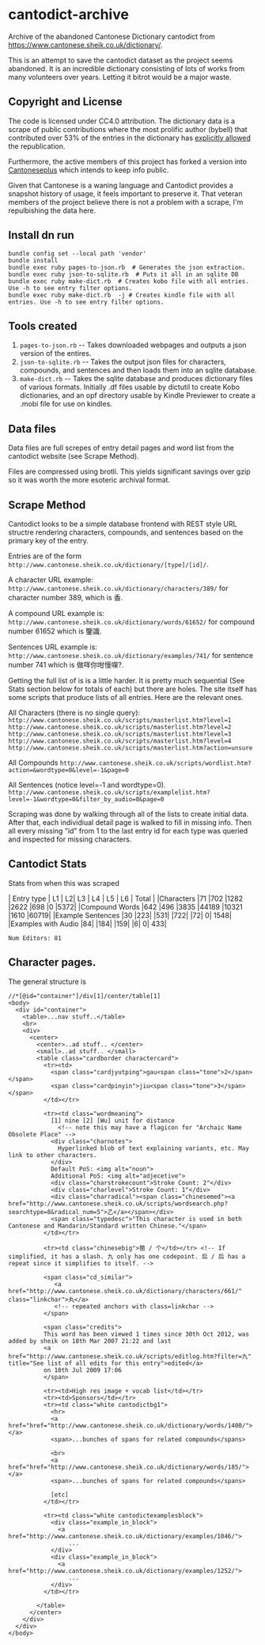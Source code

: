 # cantodict-archive
Archive of the abandoned Cantonese Dictionary cantodict from https://www.cantonese.sheik.co.uk/dictionary/.

This is an attempt to save the cantodict dataset as the project seems abandoned.
It is an incredible dictionary consisting of lots of works from many volunteers
over years. Letting it bitrot would be a major waste.

## Copyright and License
The code is licensed under CC4.0 attribution. The dictionary data is a scrape of public contributions
where the most prolific author (bybell) that contributed over 53% of the entries in the dictionary
has [explicitly allowed](http://www.cantonese.sheik.co.uk/phorum/read.php?14,151821,151826#msg-151826)
the republication.

Furthermore, the active members of this project has forked a version into
[Cantoneseplus](https://www.cantoneseplus.com/) which intends to keep info public.

Given that Cantonese is a waning language and Cantodict provides a snapshot history
of usage, it feels important to preserve it. That veteran members of the project
believe there is not a problem with a scrape, I'm repulbishing the data here.

## Install dn run
```
bundle config set --local path 'vendor'
bundle install
bundle exec ruby pages-to-json.rb  # Generates the json extraction.
bundle exec ruby json-to-sqlite.rb  # Puts it all in an sqlite DB
bundle exec ruby make-dict.rb  # Creates kobo file with all entries. Use -h to see entry filter options.
bundle exec ruby make-dict.rb  -j # Creates kindle file with all entries. Use -h to see entry filter options.
```

## Tools created
  1. `pages-to-json.rb` -- Takes downloaded webpages and outputs a json version of the entires.
  2. `json-to-sqlite.rb` -- Takes the output json files for characters, compounds, and sentences and then loads them into an sqlite database.
  3. `make-dict.rb` -- Takes the sqlite database and produces dictionary files of various formats. Initially .df files usable by dictutil to create Kobo dictionaries, and an opf directory usable by Kindle Previewer to create a .mobi file for use on kindles.

## Data files
Data files are full screpes of entry detail pages and word list from the cantodict website (see Scrape Method).

Files are compressed using brotli. This yields significant savings over gzip so it was worth the more esoteric archival format.

## Scrape Method
Cantodict looks to be a simple database frontend with REST style URL structre
rendering characters, compounds, and sentences based on the primary key of the
entry.

Entries are of the form
`http://www.cantonese.sheik.co.uk/dictionary/[type]/[id]/`.

A character URL example:
`http://www.cantonese.sheik.co.uk/dictionary/characters/389/` for
character number 389, which is 香.

A compound URL example is:
`http://www.cantonese.sheik.co.uk/dictionary/words/61652/` for compound
number 61652 which is 鑒識.

Sentences URL example is:
`http://www.cantonese.sheik.co.uk/dictionary/examples/741/` for sentence
number 741 which is 做咩你咁慢㗎?.

Getting the full list of is is a little harder. It is pretty much
sequential (See Stats section below for totals of each) but there are holes.
The site itself has some scripts that produce lists of all entries. Here
are the relevant ones.

All Characters (there is no single query):
`http://www.cantonese.sheik.co.uk/scripts/masterlist.htm?level=1`
`http://www.cantonese.sheik.co.uk/scripts/masterlist.htm?level=2`
`http://www.cantonese.sheik.co.uk/scripts/masterlist.htm?level=3`
`http://www.cantonese.sheik.co.uk/scripts/masterlist.htm?level=4`
`http://www.cantonese.sheik.co.uk/scripts/masterlist.htm?action=unsure`

All Compounds
`http://www.cantonese.sheik.co.uk/scripts/wordlist.htm?action=&wordtype=0&level=-1&page=0`

All Sentences (notice level=-1 and wordtype=0).
`http://www.cantonese.sheik.co.uk/scripts/examplelist.htm?level=-1&wordtype=0&filter_by_audio=0&page=0`

Scraping was done by walking through all of the lists to create initial data.
After that, each individiual detail page is walked to fill in missing info.
Then all every missing "id" from 1 to the last entry id for each type was
queried and inspected for missing characters.


## Cantodict Stats

Stats from when this was scraped

| Entry type | L1 | L2| L3 | L4 | L5 | L6 | Total |
|Characters	|71	|702	|1282	|2622	|698	|0	|5372|
|Compound Words	|642	|496	|3835	|44189	|10321	|1610	|60719|
|Example Sentences	|30	|223|	|531|	|722|	|72|	0|	1548|
|Examples with Audio	 	|84|	|184|	|159|	|6|	0|	433|

```
Num Editors: 81
```

## Character pages.
The general structure is

```
//*[@id="container"]/div[1]/center/table[1]
<body>
  <div id="container">
    <table>...nav stuff..</table>
    <br>
    <div>
      <center>
        <center>..ad stuff.. </center>
        <small>..ad stuff.. </small>
        <table class="cardborder charactercard">
          <tr><td>
            <span class="cardjyutping">gau<span class="tone">2</span></span>
            <span class="cardpinyin">jiu<span class="tone">3</span></span>
          </td></tr>

          <tr><td class="wordmeaning">
            [1] nine [2] [Wu] unit for distance
              <!-- note this may have a flagicon for "Archaic Name Obsolete Place" -->
            <div class="charnotes">
              Hyperlinked blob of text explaining variants, etc. May link to other characters.
            </div>
            Default PoS: <img alt="noun">
            Additional PoS: <img alt="adjecetive">
            <div class="charstrokecount">Stroke Count: 2"</div>
            <div class="charlevel">Stroke Count: 1"</div>
            <div class="charradical"><span class="chinesemed"><a href="http://www.cantonese.sheik.co.uk/scripts/wordsearch.php?searchtype=8&radical_num=5">乙</a></span></div>
            <span class="typedesc">"This character is used in both Cantonese and Mandarin/Standard written Chinese."</span>
          </td></tr>

          <tr><td class="chinesebig">箇 / 个</td></tr> <!-- If simplified, it has a slash. 九 only has one codepoint. 后 / 后 has a repeat since it simplifies to itself. -->

          <span class="cd_similar">
             <a href="http://www.cantonese.sheik.co.uk/dictionary/characters/661/" class="linkchar">丸</a>
             <!-- repeated anchors with class=linkchar -->
          </span>

          <span class="credits">
          This word has been viewed 1 times since 30th Oct 2012, was added by sheik on 18th Mar 2007 21:22 and last
          <a href="http://www.cantonese.sheik.co.uk/scripts/editlog.htm?filter=九" title="See list of all edits for this entry">edited</a>
          on 10th Jul 2009 17:06
          </span>

          <tr><td>High res image + vocab list</td></tr>
          <tr><td>Sponsors</td></tr>
          <tr><td class="white cantodictbg1">
            <hr>
            <a href="href="http://www.cantonese.sheik.co.uk/dictionary/words/1400/"></a>
            <span>...bunches of spans for related compounds</spans>

            <br>
            <a href="href="http://www.cantonese.sheik.co.uk/dictionary/words/185/"></a>
            <span>...bunches of spans for related compounds</spans>
            
            [etc]
          </td></tr>

          <tr><td class="white cantodictexamplesblock">
            <div class="example_in_block">
              <a href="http://www.cantonese.sheik.co.uk/dictionary/examples/1046/">
                 ...
            </div>
            <div class="example_in_block">
              <a href="http://www.cantonese.sheik.co.uk/dictionary/examples/1252/">
                 ...
            </div>
          </td></tr>

        </table>
      </center>
    </div>
  </div>
</body>
```
